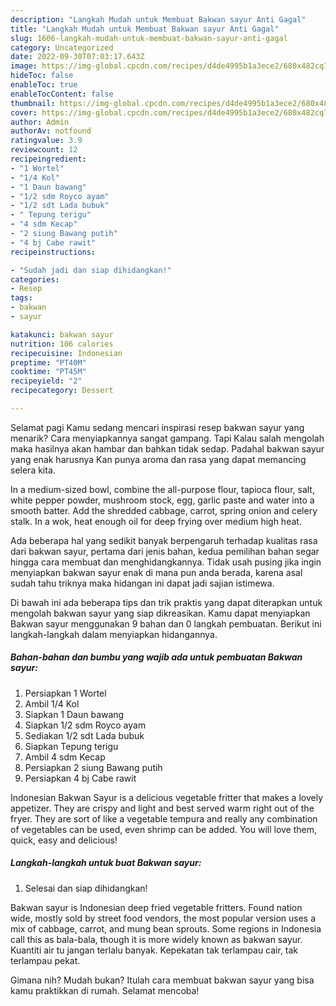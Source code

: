 ```yaml
---
description: "Langkah Mudah untuk Membuat Bakwan sayur Anti Gagal"
title: "Langkah Mudah untuk Membuat Bakwan sayur Anti Gagal"
slug: 1606-langkah-mudah-untuk-membuat-bakwan-sayur-anti-gagal
category: Uncategorized
date: 2022-09-30T07:03:17.643Z
image: https://img-global.cpcdn.com/recipes/d4de4995b1a3ece2/680x482cq70/bakwan-sayur-foto-resep-utama.jpg
hideToc: false
enableToc: true
enableTocContent: false
thumbnail: https://img-global.cpcdn.com/recipes/d4de4995b1a3ece2/680x482cq70/bakwan-sayur-foto-resep-utama.jpg
cover: https://img-global.cpcdn.com/recipes/d4de4995b1a3ece2/680x482cq70/bakwan-sayur-foto-resep-utama.jpg
author: Admin
authorAv: notfound
ratingvalue: 3.9
reviewcount: 12
recipeingredient:
- "1 Wortel"
- "1/4 Kol"
- "1 Daun bawang"
- "1/2 sdm Royco ayam"
- "1/2 sdt Lada bubuk"
- " Tepung terigu"
- "4 sdm Kecap"
- "2 siung Bawang putih"
- "4 bj Cabe rawit"
recipeinstructions:

- "Sudah jadi dan siap dihidangkan!"
categories:
- Resep
tags:
- bakwan
- sayur

katakunci: bakwan sayur 
nutrition: 106 calories
recipecuisine: Indonesian
preptime: "PT40M"
cooktime: "PT45M"
recipeyield: "2"
recipecategory: Dessert

---
```



Selamat pagi Kamu sedang mencari inspirasi resep bakwan sayur yang menarik? Cara menyiapkannya sangat gampang. Tapi Kalau salah mengolah maka hasilnya akan hambar dan bahkan tidak sedap. Padahal bakwan sayur yang enak harusnya Kan punya aroma dan rasa yang dapat memancing selera kita.


In a medium-sized bowl, combine the all-purpose flour, tapioca flour, salt, white pepper powder, mushroom stock, egg, garlic paste and water into a smooth batter. Add the shredded cabbage, carrot, spring onion and celery stalk. In a wok, heat enough oil for deep frying over medium high heat.

Ada beberapa hal yang sedikit banyak berpengaruh terhadap kualitas rasa dari bakwan sayur, pertama dari jenis bahan, kedua pemilihan bahan segar hingga cara membuat dan menghidangkannya. Tidak usah pusing jika ingin menyiapkan bakwan sayur enak di mana pun anda berada, karena asal sudah tahu triknya maka hidangan ini dapat jadi sajian istimewa.


Di bawah ini ada beberapa tips dan trik praktis yang dapat diterapkan untuk mengolah bakwan sayur yang siap dikreasikan. Kamu dapat menyiapkan Bakwan sayur menggunakan 9 bahan dan 0 langkah pembuatan. Berikut ini langkah-langkah dalam menyiapkan hidangannya.

<!--inarticleads1-->

##### Bahan-bahan dan bumbu yang wajib ada untuk pembuatan Bakwan sayur:

1. Persiapkan 1 Wortel
1. Ambil 1/4 Kol
1. Siapkan 1 Daun bawang
1. Siapkan 1/2 sdm Royco ayam
1. Sediakan 1/2 sdt Lada bubuk
1. Siapkan  Tepung terigu
1. Ambil 4 sdm Kecap
1. Persiapkan 2 siung Bawang putih
1. Persiapkan 4 bj Cabe rawit


Indonesian Bakwan Sayur is a delicious vegetable fritter that makes a lovely appetizer. They are crispy and light and best served warm right out of the fryer. They are sort of like a vegetable tempura and really any combination of vegetables can be used, even shrimp can be added. You will love them, quick, easy and delicious! 

<!--inarticleads2-->

##### Langkah-langkah untuk buat Bakwan sayur:


1. Selesai dan siap dihidangkan!

Bakwan sayur is Indonesian deep fried vegetable fritters. Found nation wide, mostly sold by street food vendors, the most popular version uses a mix of cabbage, carrot, and mung bean sprouts. Some regions in Indonesia call this as bala-bala, though it is more widely known as bakwan sayur. Kuantiti air tu jangan terlalu banyak. Kepekatan tak terlampau cair, tak terlampau pekat. 

Gimana nih? Mudah bukan? Itulah cara membuat bakwan sayur yang bisa kamu praktikkan di rumah. Selamat mencoba!
